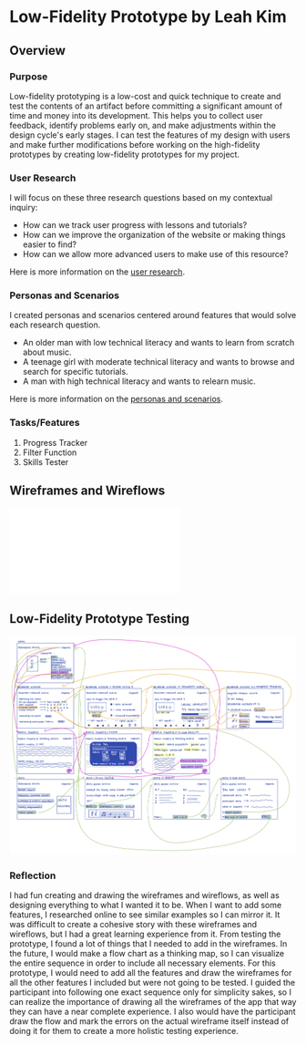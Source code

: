 # Low-Fidelity Prototype by Leah Kim

## Overview

### Purpose 
Low-fidelity prototyping is a low-cost and quick technique to create and test the contents of an artifact before committing a significant amount of time and money into its development. This helps you to collect user feedback, identify problems early on, and make adjustments within the design cycle's early stages. I can test the features of my design with users and make further modifications before working on the high-fidelity prototypes by creating low-fidelity prototypes for my project.

### User Research
I will focus on these three research questions based on my contextual inquiry:
* How can we track user progress with lessons and tutorials?
* How can we improve the organization of the website or making things easier to find?
* How can we allow more advanced users to make use of this resource?

Here is more information on the [user research](https://leahkim07.github.io/DH110/assignment03/assignment03.html).

### Personas and Scenarios
I created personas and scenarios centered around features that would solve each research question.
* An older man with low technical literacy and wants to learn from scratch about music.
* A teenage girl with moderate technical literacy and wants to browse and search for specific tutorials.
* A man with high technical literacy and wants to relearn music.

Here is more information on the [personas and scenarios](https://leahkim07.github.io/DH110/assignment04/).

### Tasks/Features
1. Progress Tracker
2. Filter Function
3. Skills Tester

## Wireframes and Wireflows
![wireframes](wireframes.pdf)

## Low-Fidelity Prototype Testing
![wireflows](wireflows.jpg)

### Reflection
I had fun creating and drawing the wireframes and wireflows, as well as designing everything to what I wanted it to be. When I want to add some features, I researched online to see similar examples so I can mirror it. It was difficult to create a cohesive story with these wireframes and wireflows, but I had a great learning experience from it. From testing the prototype, I found a lot of things that I needed to add in the wireframes. In the future, I would make a flow chart as a thinking map, so I can visualize the entire sequence in order to include all necessary elements. For this prototype, I would need to add all the features and draw the wireframes for all the other features I included but were not going to be tested. I guided the participant into following one exact sequence only for simplicity sakes, so I can realize the importance of drawing all the wireframes of the app that way they can have a near complete experience. I also would have the participant draw the flow and mark the errors on the actual wireframe itself instead of doing it for them to create a more holistic testing experience. 
